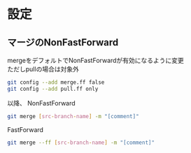 # 設定

## マージのNonFastForward

mergeをデフォルトでNonFastForwardが有効になるように変更  
ただしpullの場合は対象外

```bash
git config --add merge.ff false
git config --add pull.ff only
```

以降、
NonFastForward
```bash
git merge [src-branch-name] -m "[comment]"
```
FastForward
```bash
git merge --ff [src-branch-name] -m "[comment]"
```